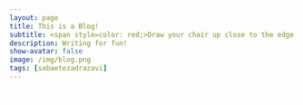```yaml
---
layout: page
title: This is a Blog! 
subtitle: <span style=color: red;>Draw your chair up close to the edge of the percipice and I'll tell you a story. -Scott Fitzgerald </span>
description: Writing for fun!
show-avatar: false
image: /img/blog.png
tags: [sabaetezadrazavi]
---
```

<style>{color:White;}</style>
 
<style>H1{color:White;}</style>
<style>H2{color:White;}</style>
<style>H3{color:White;}</style>
<style>p{color:White;}</style>






<style>{color:White;}</style>
 
<style>H1{color:White;}</style>
<style>H2{color:White;}</style>
<style>H3{color:White;}</style>
<style>p{color:White;}</style>


Tell me stories!
